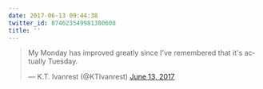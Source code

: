 ```yaml
---
date: 2017-06-13 09:44:38
twitter_id: 874623549981380608
title: ''
---
```


<blockquote class="twitter-tweet"><p lang="en" dir="ltr">My Monday has improved greatly since I&#39;ve remembered that it&#39;s actually Tuesday.</p>&mdash; K.T. Ivanrest (@KTIvanrest) <a href="https://twitter.com/KTIvanrest/status/874614386945609728?ref_src=twsrc%5Etfw">June 13, 2017</a></blockquote>
<script async src="https://platform.twitter.com/widgets.js" charset="utf-8"></script>
